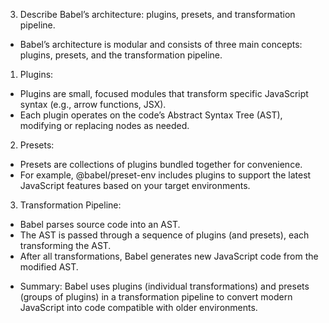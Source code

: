 3. Describe Babel’s architecture: plugins, presets, and transformation pipeline.

- Babel’s architecture is modular and consists of three main concepts: plugins, presets, and the transformation pipeline.

1. Plugins:

- Plugins are small, focused modules that transform specific JavaScript syntax (e.g., arrow functions, JSX).
- Each plugin operates on the code’s Abstract Syntax Tree (AST), modifying or replacing nodes as needed.

2. Presets:

- Presets are collections of plugins bundled together for convenience.
- For example, @babel/preset-env includes plugins to support the latest JavaScript features based on your target environments.

3. Transformation Pipeline:

- Babel parses source code into an AST.
- The AST is passed through a sequence of plugins (and presets), each transforming the AST.
- After all transformations, Babel generates new JavaScript code from the modified AST.

* Summary:
  Babel uses plugins (individual transformations) and presets (groups of plugins) in a transformation pipeline to convert modern JavaScript into code compatible with older environments.
